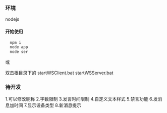 ### 环境
nodejs

#### 开始使用

``` javascript
  npm i
  node app
  node ser
```

或

双击根目录下的
  startWSClient.bat
  startWSServer.bat

### 待开发
1.可以修改昵称
2.字数限制
3.发言时间限制
4.自定义文本样式
5.禁言功能
6.发消息加时间
7.显示设备类型
8.新消息提示